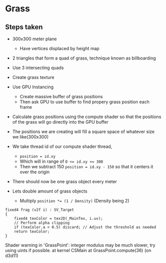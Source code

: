 # Grass

## Steps taken
 
- 300x300 meter plane
  - Have vertices displaced by height map

- 2 triangles that form a quad of grass, technique known as billboarding

- Use 3 intersecting quads

- Create grass texture

- Use GPU Instancing
  - Create massive buffer of grass positions
  - Then ask GPU to use buffer to find propery grass position each frame

- Calculate grass positions using the compute shader so that the positions of the grass will go directly into the GPU buffer

- The positions we are creating will fill a square space of whatever size we like(300x300)

- We take thread id of our compute shader thread, 
  - `position = id.xy`
  - Which will in range of `0 <= id.xy <= 300`
  - Then we subtract 150 `position = id.xy - 150` so that it centers it over the origin

- There should now be one grass object every meter

- Lets double amount of grass objects
  - Multiply `position *= (1 / Density)` (Density being 2)

```
fixed4 frag (v2f i) : SV_Target
{
    fixed4 texColor = tex2D(_MainTex, i.uv);
    // Perform alpha clipping
    if (texColor.a < 0.5) discard; // Adjust the threshold as needed
    return texColor;
}
```


Shader warning in 'GrassPoint': integer modulus may be much slower, try using uints if possible. at kernel CSMain at GrassPoint.compute(36) (on d3d11)
